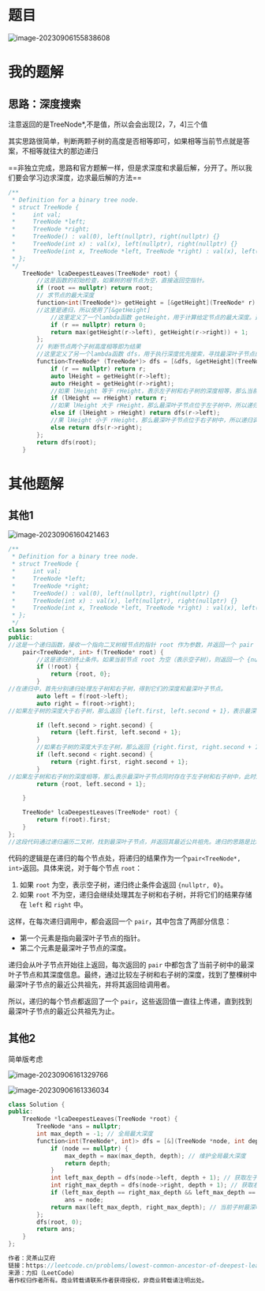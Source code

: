 # 题目

![image-20230906155838608](image/image-20230906155838608.png)

# 我的题解

## 思路：深度搜索

注意返回的是TreeNode*,不是值，所以会会出现[2，7，4]三个值



其实思路很简单，判断两颗子树的高度是否相等即可，如果相等当前节点就是答案，不相等就往大的那边递归



==非独立完成，思路和官方题解一样，但是求深度和求最后解，分开了。所以我们要会学习边求深度，边求最后解的方法==

```C++
/**
 * Definition for a binary tree node.
 * struct TreeNode {
 *     int val;
 *     TreeNode *left;
 *     TreeNode *right;
 *     TreeNode() : val(0), left(nullptr), right(nullptr) {}
 *     TreeNode(int x) : val(x), left(nullptr), right(nullptr) {}
 *     TreeNode(int x, TreeNode *left, TreeNode *right) : val(x), left(left), right(right) {}
 * };        
 */
    TreeNode* lcaDeepestLeaves(TreeNode* root) {
        //这是函数的初始检查，如果树的根节点为空，直接返回空指针。
        if (root == nullptr) return root;
        // 求节点的最大深度
        function<int(TreeNode*)> getHeight = [&getHeight](TreeNode* r) {
        //这里是递归，所以使用了[&getHeight]
            //这里定义了一个lambda函数 getHeight，用于计算给定节点的最大深度。这是一个递归函数，它接受一个指向树节点的指针 r 作为参数。在函数内部，它递归地计算左子树和右子树的最大深度，并返回较大值加1，表示当前节点的最大深度。
            if (r == nullptr) return 0;
            return max(getHeight(r->left), getHeight(r->right)) + 1;
        };
        // 判断节点两个子树高度相等即为结果
        //这里定义了另一个lambda函数 dfs，用于执行深度优先搜索，寻找最深叶子节点的最近公共祖先。这个函数也接受一个树节点 r 作为参数。在函数内部，它首先使用 getHeight 函数计算当前节点的左子树和右子树的高度（深度）。
        function<TreeNode* (TreeNode*)> dfs = [&dfs, &getHeight](TreeNode* r) {
            if (r == nullptr) return r;
            auto lHeight = getHeight(r->left);
            auto rHeight = getHeight(r->right);
            //如果 lHeight 等于 rHeight，表示左子树和右子树的深度相等，那么当前节点 r 就是最近公共祖先，因为最深叶子节点必然位于当前节点的子树中。
            if (lHeight == rHeight) return r;
            //如果 lHeight 大于 rHeight，那么最深叶子节点位于左子树中，所以递归调用 dfs 函数处理左子树，返回其结果。
            else if (lHeight > rHeight) return dfs(r->left);
            //果 lHeight 小于 rHeight，那么最深叶子节点位于右子树中，所以递归调用 dfs 函数处理右子树，返回其结果。
            else return dfs(r->right);
        };
        return dfs(root);
    }
```









# 其他题解

## 其他1

![image-20230906160421463](image/image-20230906160421463.png)



```C++
/**
 * Definition for a binary tree node.
 * struct TreeNode {
 *     int val;
 *     TreeNode *left;
 *     TreeNode *right;
 *     TreeNode() : val(0), left(nullptr), right(nullptr) {}
 *     TreeNode(int x) : val(x), left(nullptr), right(nullptr) {}
 *     TreeNode(int x, TreeNode *left, TreeNode *right) : val(x), left(left), right(right) {}
 * };        
 */
class Solution {
public:
//这是一个递归函数，接收一个指向二叉树根节点的指针 root 作为参数，并返回一个 pair 对，其中第一个元素是指向最深叶子节点的指针，第二个元素是该节点的深度。
    pair<TreeNode*, int> f(TreeNode* root) {
        //这是递归的终止条件。如果当前节点 root 为空（表示空子树），则返回一个 {nullptr, 0} 的 pair 对，表示深度为0的空节点。
        if (!root) {
            return {root, 0};
        }
//在递归中，首先分别递归处理左子树和右子树，得到它们的深度和最深叶子节点。
        auto left = f(root->left);
        auto right = f(root->right);
//如果左子树的深度大于右子树，那么返回 {left.first, left.second + 1}，表示最深叶子节点在左子树中，深度加1。

        if (left.second > right.second) {
            return {left.first, left.second + 1};
        }
        //如果右子树的深度大于左子树，那么返回 {right.first, right.second + 1}，表示最深叶子节点在右子树中，深度加1。
        if (left.second < right.second) {
            return {right.first, right.second + 1};
        }        
//如果左子树和右子树的深度相等，那么表示最深叶子节点同时存在于左子树和右子树中，此时返回 {root, left.second + 1}，表示最深叶子节点就是当前节点 root，深度加1。
        return {root, left.second + 1};

    }

    TreeNode* lcaDeepestLeaves(TreeNode* root) {
        return f(root).first;
    }
};
//这段代码通过递归遍历二叉树，找到最深叶子节点，并返回其最近公共祖先。递归的思路是比较左子树和右子树的深度，然后根据深度的大小来决定最深叶子节点的位置，最终返回最深叶子节点的最近公共祖先。

```

代码的逻辑是在递归的每个节点处，将递归的结果作为一个`pair<TreeNode*, int>`返回。具体来说，对于每个节点 `root`：

1. 如果 `root` 为空，表示空子树，递归终止条件会返回 `{nullptr, 0}`。
2. 如果 `root` 不为空，递归会继续处理其左子树和右子树，并将它们的结果存储在 `left` 和 `right` 中。

这样，在每次递归调用中，都会返回一个 `pair`，其中包含了两部分信息：

- 第一个元素是指向最深叶子节点的指针。
- 第二个元素是最深叶子节点的深度。

递归会从叶子节点开始往上返回，每次返回的 `pair` 中都包含了当前子树中的最深叶子节点和其深度信息。最终，通过比较左子树和右子树的深度，找到了整棵树中最深叶子节点的最近公共祖先，并将其返回给调用者。

所以，递归的每个节点都返回了一个 `pair`，这些返回值一直往上传递，直到找到最深叶子节点的最近公共祖先为止。



## 其他2

简单版考虑

![image-20230906161329766](image/image-20230906161329766.png)

![image-20230906161336034](image/image-20230906161336034.png)



```C++
class Solution {
public:
    TreeNode *lcaDeepestLeaves(TreeNode *root) {
        TreeNode *ans = nullptr;
        int max_depth = -1; // 全局最大深度
        function<int(TreeNode*, int)> dfs = [&](TreeNode *node, int depth) {
            if (node == nullptr) {
                max_depth = max(max_depth, depth); // 维护全局最大深度
                return depth;
            }
            int left_max_depth = dfs(node->left, depth + 1); // 获取左子树最深叶节点的深度
            int right_max_depth = dfs(node->right, depth + 1); // 获取右子树最深叶节点的深度
            if (left_max_depth == right_max_depth && left_max_depth == max_depth)
                ans = node;
            return max(left_max_depth, right_max_depth); // 当前子树最深叶节点的深度
        };
        dfs(root, 0);
        return ans;
    }
};

作者：灵茶山艾府
链接：https://leetcode.cn/problems/lowest-common-ancestor-of-deepest-leaves/solutions/2428724/liang-chong-di-gui-si-lu-pythonjavacgojs-xxnk/
来源：力扣（LeetCode）
著作权归作者所有。商业转载请联系作者获得授权，非商业转载请注明出处。
```

